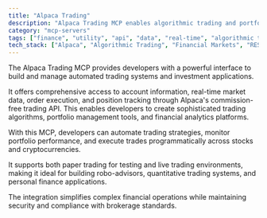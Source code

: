```yaml
---
title: "Alpaca Trading"
description: "Alpaca Trading MCP enables algorithmic trading and portfolio management via the Alpaca API for stocks and crypto."
category: "mcp-servers"
tags: ["finance", "utility", "api", "data", "real-time", "algorithmic trading", "cryptocurrency", "robo-advisors", "quantitative trading"]
tech_stack: ["Alpaca", "Algorithmic Trading", "Financial Markets", "REST API", "Portfolio Management", "Paper Trading", "Live Trading"]
---
```


The Alpaca Trading MCP provides developers with a powerful interface to build and manage automated trading systems and investment applications. 

It offers comprehensive access to account information, real-time market data, order execution, and position tracking through Alpaca's commission-free trading API. This enables developers to create sophisticated trading algorithms, portfolio management tools, and financial analytics platforms.

With this MCP, developers can automate trading strategies, monitor portfolio performance, and execute trades programmatically across stocks and cryptocurrencies. 

It supports both paper trading for testing and live trading environments, making it ideal for building robo-advisors, quantitative trading systems, and personal finance applications. 

The integration simplifies complex financial operations while maintaining security and compliance with brokerage standards.